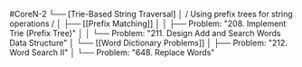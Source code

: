 #CoreN-2
└── [Trie-Based String Traversal]
    │   / Using prefix trees for string operations /
    │
    ├── [[Prefix Matching]]
    │   │   ├── Problem: "208. Implement Trie (Prefix Tree)"
    │   │   └── Problem: "211. Design Add and Search Words Data Structure"
    │
    └── [[Word Dictionary Problems]]
        │   ├── Problem: "212. Word Search II"
        │   └── Problem: "648. Replace Words"